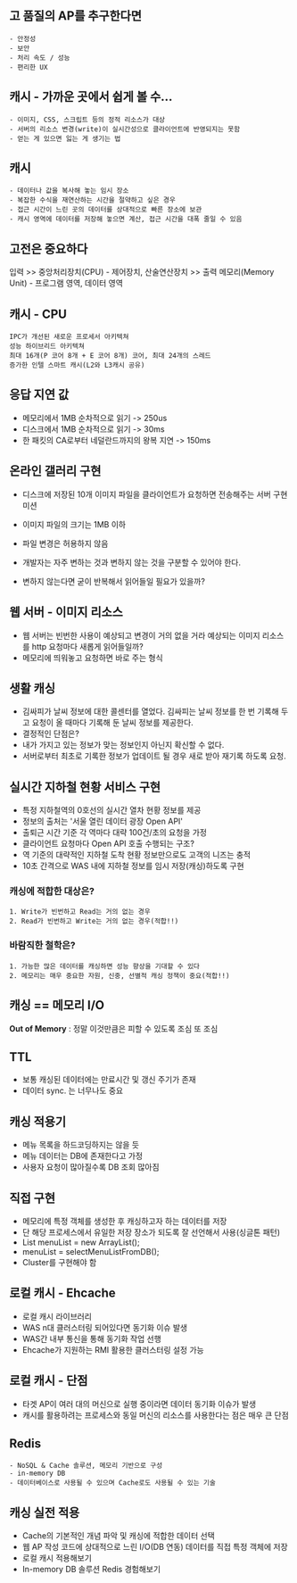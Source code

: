 ## 고 품질의 AP를 추구한다면
```
- 안정성
- 보안
- 처리 속도 / 성능
- 편리한 UX
```
## 캐시 - 가까운 곳에서 쉽게 볼 수…
```
- 이미지, CSS, 스크립트 등의 정적 리소스가 대상
- 서버의 리소스 변경(write)이 실시간성으로 클라이언트에 반영되지는 못함
- 얻는 게 있으면 잃는 게 생기는 법
```

## 캐시
```
- 데이터나 값을 복사해 놓는 임시 장소
- 복잡한 수식을 재연산하는 시간을 절약하고 싶은 경우
- 접근 시간이 느린 곳의 데이터를 상대적으로 빠른 장소에 보관
- 캐시 영역에 데이터를 저장해 놓으면 계산, 접근 시간을 대폭 줄일 수 있음
```

## 고전은 중요하다
입력 >> 중앙처리장치(CPU) - 제어장치, 산술연산장치 >> 출력
메모리(Memory Unit) - 프로그램 영역, 데이터 영역

## 캐시 - CPU
```
IPC가 개선된 새로운 프로세서 아키텍쳐
성능 하이브리드 아키텍쳐
최대 16개(P 코어 8개 + E 코어 8개) 코어, 최대 24개의 스레드
증가한 인텔 스마트 캐시(L2와 L3캐시 공유)
```

## 응답 지연 값
- 메모리에서 1MB 순차적으로 읽기 -> 250us
- 디스크에서 1MB 순차적으로 읽기 -> 30ms
- 한 패킷의 CA로부터 네덜란드까지의 왕복 지연 -> 150ms

## 온라인 갤러리 구현
- 디스크에 저장된 10개 이미지 파일을 클라이언트가 요청하면 전송해주는 서버 구현 미션
- 이미지 파일의 크기는 1MB 이하
- 파일 변경은 허용하지 않음


- 개발자는 자주 변하는 것과 변하지 않는 것을 구분할 수 있어야 한다.
- 변하지 않는다면 굳이 반복해서 읽어들일 필요가 있을까?

## 웹 서버 - 이미지 리소스
- 웹 서버는 빈번한 사용이 예상되고 변경이 거의 없을 거라 예상되는 이미지 리소스를 http 요청마다 새롭게 읽어들일까?
- 메모리에 띄워놓고 요청하면 바로 주는 형식

## 생활 캐싱
- 김싸피가 날씨 정보에 대한 콜센터를 열었다. 김싸피는 날씨 정보를 한 번 기록해 두고 요청이 올 때마다 기록해 둔 날씨 정보를 제공한다.
- 결정적인 단점은?
- 내가 가지고 있는 정보가 맞는 정보인지 아닌지 확신할 수 없다.
- 서버로부터 최초로 기록한 정보가 업데이트 될 경우 새로 받아 재기록 하도록 요청.

## 실시간 지하철 현황 서비스 구현
- 특정 지하철역의 0호선의 실시간 열차 현황 정보를 제공
- 정보의 출처는 '서울 열린 데이터 광장 Open API'
- 출퇴근 시간 기준 각 역마다 대략 100건/초의 요청을 가정
- 클라이언트 요청마다 Open API 호출 수행되는 구조?
- 역 기준의 대략적인 지하철 도착 현황 정보만으로도 고객의 니즈는 충적
- 10초 간격으로 WAS 내에 지하철 정보를 임시 저장(캐싱)하도록 구현


### 캐싱에 적합한 대상은?
```
1. Write가 빈번하고 Read는 거의 없는 경우
2. Read가 빈번하고 Write는 거의 없는 경우(적합!!)
```

### 바람직한 철학은?
```
1. 가능한 많은 데이터를 캐싱하면 성능 향상을 기대할 수 있다
2. 메모리는 매우 중요한 자원, 신중, 선별적 캐싱 정책이 중요(적합!!)
```

## 캐싱 == 메모리 I/O
**Out of Memory** : 정말 이것만큼은 피할 수 있도록 조심 또 조심

## TTL
- 보통 캐싱된 데이터에는 만료시간 및 갱신 주기가 존재
- 데이터 sync. 는 너무나도 중요

## 캐싱 적용기
- 메뉴 목록을 하드코딩하지는 않을 듯
- 메뉴 데이터는 DB에 존재한다고 가정
- 사용자 요청이 많아질수록 DB 조회 많아짐

## 직접 구현
- 메모리에 특정 객체를 생성한 후 캐싱하고자 하는 데이터를 저장
- 단 해당 프로세스에서 유일한 저장 장소가 되도록 잘 선언해서 사용(싱글톤 패턴)
- List menuList = new ArrayList();
- menuList = selectMenuListFromDB();
- Cluster를 구현해야 함

## 로컬 캐시 - Ehcache
- 로컬 캐시 라이브러리
- WAS n대 클러스터링 되어있다면 동기화 이슈 발생
- WAS간 내부 통신을 통해 동기화 작업 선행
- Ehcache가 지원하는 RMI 활용한 클러스터링 설정 가능

## 로컬 캐시 - 단점
- 타겟 AP이 여러 대의 머신으로 실행 중이라면 데이터 동기화 이슈가 발생
- 캐시를 활용하려는 프로세스와 동일 머신의 리소스를 사용한다는 점은 매우 큰 단점

## Redis
```
- NoSQL & Cache 솔루션, 메모리 기반으로 구성
- in-memory DB
- 데이터베이스로 사용될 수 있으며 Cache로도 사용될 수 있는 기술
```

## 캐싱 실전 적용
- Cache의 기본적인 개념 파악 및 캐싱에 적합한 데이터 선택
- 웹 AP 작성 코드에 상대적으로 느린 I/O(DB 연동) 데이터를 직접 특정 객체에 저장
- 로컬 캐시 적용해보기
- In-memory DB 솔루션 Redis 경험해보기
